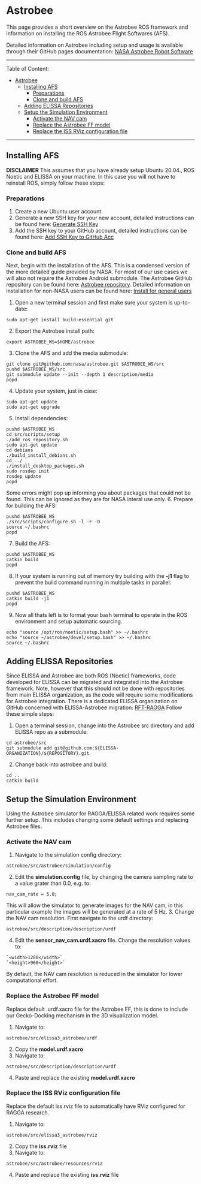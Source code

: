 # Astrobee

This page provides a short overview on the Astrobee ROS framework and information on installing the ROS Astrobee Flight Softwares (AFS).

Detailed information on Astrobee including setup and usage is available through their GitHub pages documentation: [NASA Astrobee Robot Software](https://nasa.github.io/astrobee/v/master/index.html)

---

Table of Content:
- [Astrobee](#astrobee)
  - [Installing AFS](#installing-afs)
    - [Preparations](#preparations)
    - [Clone and build AFS](#clone-and-build-afs)
  - [Adding ELISSA Repositories](#adding-elissa-repositories)
  - [Setup the Simulation Environment](#setup-the-simulation-environment)
    - [Activate the NAV cam](#activate-the-nav-cam)
    - [Replace the Astrobee FF model](#replace-the-astrobee-ff-model)
    - [Replace the ISS RViz configuration file](#replace-the-iss-rviz-configuration-file)

---

## Installing AFS

**DISCLAIMER** This assumes that you have already setup Ubuntu 20.04., ROS Noetic and ELISSA on your machine.
In this case you will not have to reinstall ROS, simply follow these steps:

### Preparations

1. Create a new Ubuntu user account
2. Generate a new SSH key for your new account, detailed instructions can be found here: [Generate SSH Key](https://docs.github.com/en/authentication/connecting-to-github-with-ssh/generating-a-new-ssh-key-and-adding-it-to-the-ssh-agent)
3. Add the SSH key to your GitHub account, detailed instructions can be found here: [Add SSH Key to GitHub Acc](https://docs.github.com/en/authentication/connecting-to-github-with-ssh/adding-a-new-ssh-key-to-your-github-account)

### Clone and build AFS 

Next, begin with the installation of the AFS. This is a condensed version of the more detailed guide provided by NASA.
For most of our use cases we will also not require the Astrobee Android submodule.
The Astrobee GitHub repository can be found here: [Astrobee repository](https://github.com/nasa/astrobee).
Detailed information on installation for non-NASA users can be found here: [Install for general users](https://nasa.github.io/astrobee/v/master/install-nonNASA.html)

1. Open a new terminal session and first make sure your system is up-to-date:
```shell
sudo apt-get install build-essential git
```
2.  Export the Astrobee install path:
```shell
export ASTROBEE_WS=$HOME/astrobee
```
3. Clone the AFS and add the media submodule:
```shell
git clone git@github.com:nasa/astrobee.git $ASTROBEE_WS/src
pushd $ASTROBEE_WS/src
git submodule update --init --depth 1 description/media
popd
``` 
4. Update your system, just in case:
```shell
sudo apt-get update
sudo apt-get upgrade
```
5. Install dependencies:
```shell
pushd $ASTROBEE_WS
cd src/scripts/setup
./add_ros_repository.sh
sudo apt-get update
cd debians
./build_install_debians.sh
cd ../
./install_desktop_packages.sh
sudo rosdep init
rosdep update
popd
```
Some errors might pop up informing you about packages that could not be found. This can be ignored as they are for NASA interal use only.
6. Prepare for building the AFS:
```shell
pushd $ASTROBEE_WS
./src/scripts/configure.sh -l -F -D
source ~/.bashrc
popd
```
7. Build the AFS:
```shell
pushd $ASTROBEE_WS
catkin build
popd
```
8. If your system is running out of memory try building with the **-j1** flag to prevent the build command running in multiple tasks in parallel:
```shell
pushd $ASTROBEE_WS
catkin build -j1
popd
```
9. Now all thats left is to format your bash terminal to operate in the ROS environment and setup automatic sourcing.
```shell
echo "source /opt/ros/noetic/setup.bash" >> ~/.bashrc
echo "source ~/astrobee/devel/setup.bash" >> ~/.bashrc
source ~/.bashrc
```

## Adding ELISSA Repositories

Since ELISSA and Astrobee are both ROS (Noetic) frameworks, code developed for ELISSA can be migrated and integrated into the Astrobee framework.
Note, however that this should not be done with repositories from main ELISSA organization, as the code will require some modifications for 
Astrobee integration. There is a dedicated ELISSA organization on GitHub concerned with ELISSA-Astrobee migration: [RFT-RAGGA](https://github.com/RFT-RAGGA)
Follow these simple steps:
1. Open a terminal session, change into the Astrobee src directory and add ELISSA repo as a submodule:
```shell
cd astrobee/src
git submodule add git@github.com:${ELISSA-ORGANIZATION}/${REPOSITORY}.git
```
2. Change back into astrobee and build:
```shell
cd ..
catkin build
```

## Setup the Simulation Environment

Using the Astrobee simulator for RAGGA/ELISSA related work requires some further setup.
This includes changing some default settings and replacing Astrobee files.

### Activate the NAV cam

1. Navigate to the simulation config directory:
```
astrobee/src/astrobee/simulation/config
```
2. Edit the **simulation.config** file, by changing the camera sampling rate to a value grater than 0.0, e.g. to:
```
nav_cam_rate = 5.0;
```
This will allow the simulator to generate images for the NAV cam, in this particular example the images will be generated at a rate of 5 Hz.
3. Change the NAV cam resolution. First navigate to the urdf directory:
```
astrobee/src/description/description/urdf
```
4. Edit the **sensor_nav_cam.urdf.xacro** file. Change the resolution values to:
```
`<width>1280</width>`
`<height>960</height>`
```
By default, the NAV cam resolution is reduced in the simulator for lower computational effort.

### Replace the Astrobee FF model

Replace default .urdf.xacro file for the Astrobee FF, this is done to include our Gecko-Docking mechanism in the 3D visualization model.

1. Navigate to:
```
astrobee/src/elissa3_astrobee/urdf
```
2. Copy the **model.urdf.xacro**
3. Navigate to:
```
astrobee/src/description/description/urdf
```
4. Paste and replace the existing **model.urdf.xacro**

### Replace the ISS RViz configuration file

Replace the default iss.rviz file to automatically have RViz configured for RAGGA research.

1. Navigate to:
```
astrobee/src/elissa3_astrobee/rviz
```
2. Copy the **iss.rviz** file
3. Navigate to:
```
astrobee/src/astrobee/resources/rviz
```
4. Paste and replace the existing **iss.rviz** file